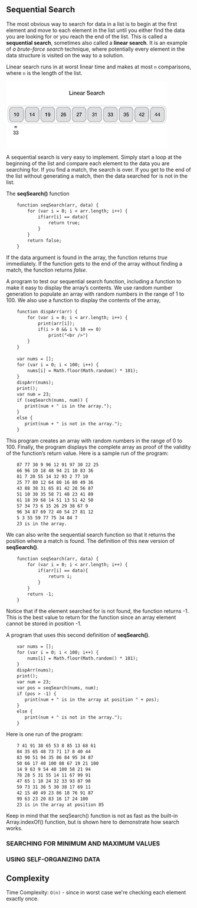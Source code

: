 ## Sequential Search

The most obvious way to search for data in a list is to begin at the first element and move to each element in the list until you either find the data you are looking for or you reach the end of the list. This is called a **sequential search**, sometimes also called a **linear search**. It is an example of *a brute-force search* technique, where potentially every element in the data structure is visited on the way to a solution.

Linear search runs in at worst linear time and makes at most `n` comparisons, where `n` is the length of the list.

![Sequential Search](../img/seqsearch.gif)

A sequential search is very easy to implement. Simply start a loop at the beginning of the list and compare each element to the data you are searching for. If you find a match, the search is over. If you get to the end of the list without generating a match, then the data searched for is not in the list.

The **seqSearch()** function
```
    function seqSearch(arr, data) {
        for (var i = 0; i < arr.length; i++) {
            if(arr[i] == data){
                return true;
            }
        }
        return false;
    }
```
If the data argument is found in the array, the function returns *true* immediately. If the function gets to the end of the array without finding a match, the function returns *false*.

A program to test our sequential search function, including a function to make it easy to display the array’s contents. We use random number generation to populate an array with random numbers in the range of 1 to 100. We also use a function to display the contents of the array,
```
    function dispArr(arr) {
        for (var i = 0; i < arr.length; i++) {
            print(arr[i]);
            if(i > 0 && i % 10 == 0)
                print("<br />")
        }
    }

    var nums = [];
    for (var i = 0; i < 100; i++) {
        nums[i] = Math.floor(Math.random() * 101);
    }
    dispArr(nums);
    print();
    var num = 23;
    if (seqSearch(nums, num)) {
       print(num + " is in the array.");
    }
    else {
       print(num + " is not in the array.");
    }
```
This program creates an array with random numbers in the range of 0 to 100. Finally, the program displays the complete array as proof of the validity of the function’s return value. Here is a sample run of the program:
```
    87 77 30 9 96 12 91 97 30 22 25
    66 96 10 18 48 94 21 10 83 36
    81 7 20 55 14 32 93 2 77 10
    25 77 80 12 64 80 16 80 49 36
    43 88 38 31 65 81 42 28 56 87
    51 10 30 35 58 71 48 23 41 89
    61 18 39 68 14 51 13 51 42 50
    57 34 73 6 15 26 29 38 67 9
    96 34 87 69 72 40 54 27 81 12
    5 3 55 59 77 75 34 84 7
    23 is in the array.
```

We can also write the sequential search function so that it returns the position where a match is found. The definition of this new version of **seqSearch()**.
```
    function seqSearch(arr, data) {
        for (var i = 0; i < arr.length; i++) {
            if(arr[i] == data){
                return i;
            }
        }
        return -1;
    }
```
Notice that if the element searched for is not found, the function returns -1. This is the best value to return for the function since an array element cannot be stored in position -1.

A program that uses this second definition of **seqSearch()**.
```
    var nums = [];
    for (var i = 0; i < 100; i++) {
        nums[i] = Math.floor(Math.random() * 101);
    }
    dispArr(nums);
    print();
    var num = 23;
    var pos = seqSearch(nums, num);
    if (pos > -1) {
       print(num + " is in the array at position " + pos);
    }
    else {
       print(num + " is not in the array.");
    }
```

Here is one run of the program:
```
    7 41 91 38 65 53 8 85 13 68 61
    84 35 65 48 73 71 17 8 40 44
    83 90 51 94 35 86 84 95 34 87
    50 66 17 40 100 88 67 19 21 100
    14 9 63 9 54 48 100 58 21 94
    78 28 5 31 55 14 11 67 99 91
    47 65 1 10 24 32 33 93 87 98
    59 73 31 36 5 30 38 17 69 11
    42 15 40 49 23 86 18 76 91 87
    99 63 23 20 83 16 17 24 100
    23 is in the array at position 85
```

Keep in mind that the seqSearch() function is not as fast as the built-in Array.indexOf() function, but is shown here to demonstrate how search works.

### SEARCHING FOR MINIMUM AND MAXIMUM VALUES

### USING SELF-ORGANIZING DATA

## Complexity
Time Complexity: `O(n)` - since in worst case we're checking each element exactly once.

